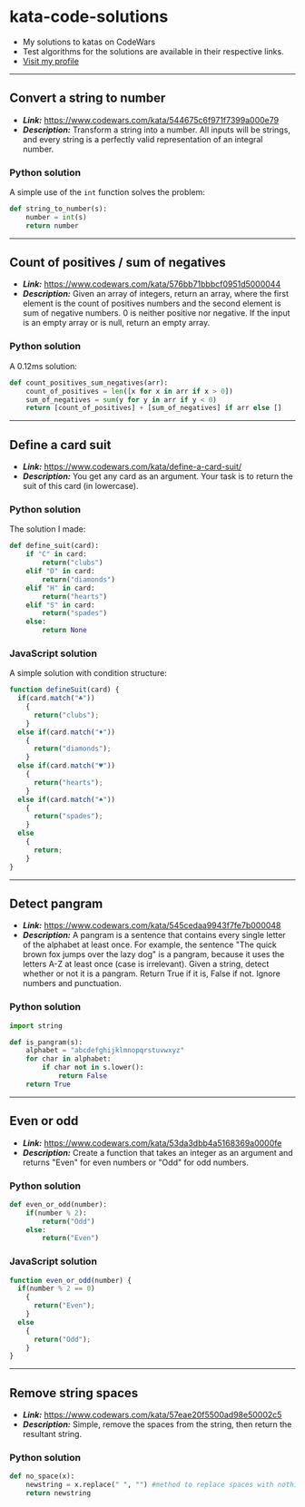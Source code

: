 # kata-code-solutions
- My solutions to katas on CodeWars
- Test algorithms for the solutions are available in their respective links.
- [Visit my profile](https://www.codewars.com/users/mfelipegs)
___

## Convert a string to number
- ***Link:*** https://www.codewars.com/kata/544675c6f971f7399a000e79
- ***Description:*** Transform a string into a number. All inputs will be strings, and every string is a perfectly valid representation of an integral number.
### Python solution
A simple use of the ```int``` function solves the problem:
```python
def string_to_number(s):
    number = int(s)
    return number

```
___

## Count of positives / sum of negatives
- ***Link:*** https://www.codewars.com/kata/576bb71bbbcf0951d5000044
- ***Description:*** Given an array of integers, return an array, where the first element is the count of positives numbers and the second element is sum of negative numbers. 0 is neither positive nor negative. If the input is an empty array or is null, return an empty array.
### Python solution
A 0.12ms solution:
```python
def count_positives_sum_negatives(arr):
    count_of_positives = len([x for x in arr if x > 0])
    sum_of_negatives = sum(y for y in arr if y < 0)
    return [count_of_positives] + [sum_of_negatives] if arr else []
```
___

## Define a card suit
- ***Link:*** https://www.codewars.com/kata/define-a-card-suit/
- ***Description:*** You get any card as an argument. Your task is to return the suit of this card (in lowercase).
### Python solution
The solution I made:
```python
def define_suit(card):
    if "C" in card:
        return("clubs")
    elif "D" in card:
        return("diamonds")
    elif "H" in card:
        return("hearts")
    elif "S" in card:
        return("spades")
    else:
        return None
```

### JavaScript solution
A simple solution with condition structure:
```js
function defineSuit(card) {
  if(card.match("♣"))
    {
      return("clubs");
    }
  else if(card.match("♦"))
    {
      return("diamonds");
    }
  else if(card.match("♥"))
    {
      return("hearts");
    }
  else if(card.match("♠"))
    {
      return("spades");
    }
  else
    {
      return;
    }
}
```
___

## Detect pangram
- ***Link:*** https://www.codewars.com/kata/545cedaa9943f7fe7b000048
- ***Description:*** A pangram is a sentence that contains every single letter of the alphabet at least once. For example, the sentence "The quick brown fox jumps over the lazy dog" is a pangram, because it uses the letters A-Z at least once (case is irrelevant). Given a string, detect whether or not it is a pangram. Return True if it is, False if not. Ignore numbers and punctuation.
### Python solution
```python
import string

def is_pangram(s):
    alphabet = "abcdefghijklmnopqrstuvwxyz"
    for char in alphabet:
        if char not in s.lower():
            return False
    return True

```
___

## Even or odd
- ***Link:*** https://www.codewars.com/kata/53da3dbb4a5168369a0000fe
- ***Description:*** Create a function that takes an integer as an argument and returns "Even" for even numbers or "Odd" for odd numbers.
### Python solution
```python
def even_or_odd(number):
    if(number % 2):
        return("Odd")
    else:
        return("Even")

```
### JavaScript solution
```js
function even_or_odd(number) {
  if(number % 2 == 0)
    {
      return("Even");
    }
  else
    {
      return("Odd");
    }
}

```
___

## Remove string spaces
- ***Link:*** https://www.codewars.com/kata/57eae20f5500ad98e50002c5
- ***Description:*** Simple, remove the spaces from the string, then return the resultant string.
### Python solution
```python
def no_space(x):
    newstring = x.replace(" ", "") #method to replace spaces with nothing
    return newstring

```
